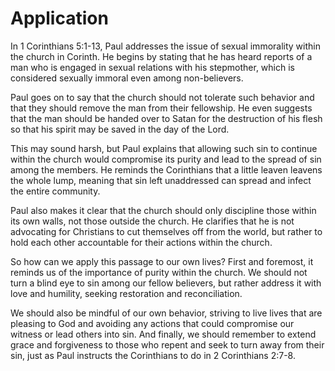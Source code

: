 # Application

In 1 Corinthians 5:1-13, Paul addresses the issue of sexual immorality within the church in Corinth. He begins by stating that he has heard reports of a man who is engaged in sexual relations with his stepmother, which is considered sexually immoral even among non-believers. 

Paul goes on to say that the church should not tolerate such behavior and that they should remove the man from their fellowship. He even suggests that the man should be handed over to Satan for the destruction of his flesh so that his spirit may be saved in the day of the Lord. 

This may sound harsh, but Paul explains that allowing such sin to continue within the church would compromise its purity and lead to the spread of sin among the members. He reminds the Corinthians that a little leaven leavens the whole lump, meaning that sin left unaddressed can spread and infect the entire community. 

Paul also makes it clear that the church should only discipline those within its own walls, not those outside the church. He clarifies that he is not advocating for Christians to cut themselves off from the world, but rather to hold each other accountable for their actions within the church. 

So how can we apply this passage to our own lives? First and foremost, it reminds us of the importance of purity within the church. We should not turn a blind eye to sin among our fellow believers, but rather address it with love and humility, seeking restoration and reconciliation. 

We should also be mindful of our own behavior, striving to live lives that are pleasing to God and avoiding any actions that could compromise our witness or lead others into sin. And finally, we should remember to extend grace and forgiveness to those who repent and seek to turn away from their sin, just as Paul instructs the Corinthians to do in 2 Corinthians 2:7-8.

